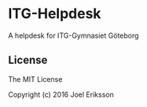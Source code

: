 # ITG-Helpdesk
A helpdesk for ITG-Gymnasiet Göteborg

## License
The MIT License

Copyright (c) 2016 Joel Eriksson
